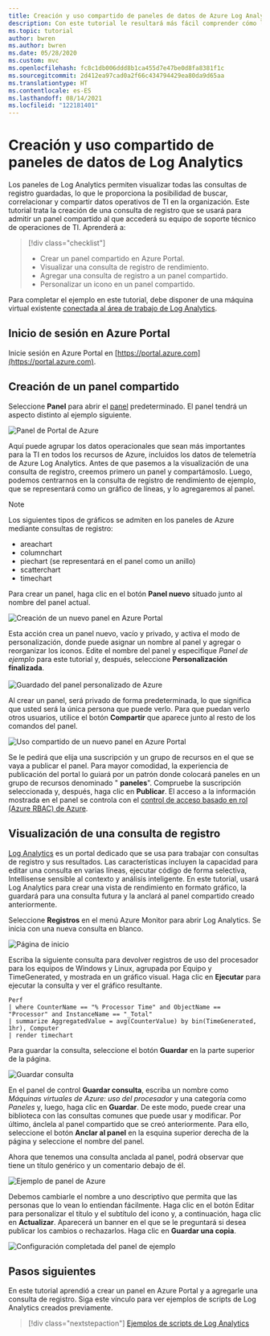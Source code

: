 ```yaml
---
title: Creación y uso compartido de paneles de datos de Azure Log Analytics | Microsoft Docs
description: Con este tutorial le resultará más fácil comprender cómo los paneles de Log Analytics pueden mostrar todas las consultas de registros guardadas, lo que le permite ver su entorno en una sola vista.
ms.topic: tutorial
author: bwren
ms.author: bwren
ms.date: 05/28/2020
ms.custom: mvc
ms.openlocfilehash: fc8c1db006ddd8b1ca455d7e47be0d8fa8381f1c
ms.sourcegitcommit: 2d412ea97cad0a2f66c434794429ea80da9d65aa
ms.translationtype: HT
ms.contentlocale: es-ES
ms.lasthandoff: 08/14/2021
ms.locfileid: "122181401"
---
```

# <a name="create-and-share-dashboards-of-log-analytics-data"></a>Creación y uso compartido de paneles de datos de Log Analytics

Los paneles de Log Analytics permiten visualizar todas las consultas de registro guardadas, lo que le proporciona la posibilidad de buscar, correlacionar y compartir datos operativos de TI en la organización.  Este tutorial trata la creación de una consulta de registro que se usará para admitir un panel compartido al que accederá su equipo de soporte técnico de operaciones de TI.  Aprenderá a:

> [!div class="checklist"]
> * Crear un panel compartido en Azure Portal.
> * Visualizar una consulta de registro de rendimiento. 
> * Agregar una consulta de registro a un panel compartido. 
> * Personalizar un icono en un panel compartido.

Para completar el ejemplo en este tutorial, debe disponer de una máquina virtual existente [conectada al área de trabajo de Log Analytics](../vm/monitor-virtual-machine.md).  
 
## <a name="sign-in-to-azure-portal"></a>Inicio de sesión en Azure Portal
Inicie sesión en Azure Portal en [https://portal.azure.com](https://portal.azure.com). 

## <a name="create-a-shared-dashboard"></a>Creación de un panel compartido
Seleccione **Panel** para abrir el [panel](../../azure-portal/azure-portal-dashboards.md) predeterminado. El panel tendrá un aspecto distinto al ejemplo siguiente.

![Panel de Portal de Azure](media/tutorial-logs-dashboards/log-analytics-portal-dashboard.png)

Aquí puede agrupar los datos operacionales que sean más importantes para la TI en todos los recursos de Azure, incluidos los datos de telemetría de Azure Log Analytics.  Antes de que pasemos a la visualización de una consulta de registro, creemos primero un panel y compartámoslo.  Luego, podemos centrarnos en la consulta de registro de rendimiento de ejemplo, que se representará como un gráfico de líneas, y lo agregaremos al panel.  

> [!NOTE]
> Los siguientes tipos de gráficos se admiten en los paneles de Azure mediante consultas de registro:
> - areachart
> - columnchart
> - piechart (se representará en el panel como un anillo)
> - scatterchart
> - timechart

Para crear un panel, haga clic en el botón **Panel nuevo** situado junto al nombre del panel actual.

![Creación de un nuevo panel en Azure Portal](media/tutorial-logs-dashboards/log-analytics-create-dashboard-01.png)

Esta acción crea un panel nuevo, vacío y privado, y activa el modo de personalización, donde puede asignar un nombre al panel y agregar o reorganizar los iconos. Edite el nombre del panel y especifique *Panel de ejemplo* para este tutorial y, después, seleccione **Personalización finalizada**.<br><br> ![Guardado del panel personalizado de Azure](media/tutorial-logs-dashboards/log-analytics-create-dashboard-02.png)

Al crear un panel, será privado de forma predeterminada, lo que significa que usted será la única persona que puede verlo. Para que puedan verlo otros usuarios, utilice el botón **Compartir** que aparece junto al resto de los comandos del panel.

![Uso compartido de un nuevo panel en Azure Portal](media/tutorial-logs-dashboards/log-analytics-share-dashboard.png) 

Se le pedirá que elija una suscripción y un grupo de recursos en el que se vaya a publicar el panel. Para mayor comodidad, la experiencia de publicación del portal lo guiará por un patrón donde colocará paneles en un grupo de recursos denominado " **paneles**".  Compruebe la suscripción seleccionada y, después, haga clic en **Publicar**.  El acceso a la información mostrada en el panel se controla con el [control de acceso basado en rol (Azure RBAC) de Azure](../../role-based-access-control/role-assignments-portal.md).   

## <a name="visualize-a-log-query"></a>Visualización de una consulta de registro
[Log Analytics](../logs/log-analytics-tutorial.md) es un portal dedicado que se usa para trabajar con consultas de registro y sus resultados. Las características incluyen la capacidad para editar una consulta en varias líneas, ejecutar código de forma selectiva, Intellisense sensible al contexto y análisis inteligente. En este tutorial, usará Log Analytics para crear una vista de rendimiento en formato gráfico, la guardará para una consulta futura y la anclará al panel compartido creado anteriormente.

Seleccione **Registros** en el menú Azure Monitor para abrir Log Analytics. Se inicia con una nueva consulta en blanco.

![Página de inicio](media/tutorial-logs-dashboards/homepage.png)

Escriba la siguiente consulta para devolver registros de uso del procesador para los equipos de Windows y Linux, agrupada por Equipo y TimeGenerated, y mostrada en un gráfico visual. Haga clic en **Ejecutar** para ejecutar la consulta y ver el gráfico resultante.

```Kusto
Perf 
| where CounterName == "% Processor Time" and ObjectName == "Processor" and InstanceName == "_Total" 
| summarize AggregatedValue = avg(CounterValue) by bin(TimeGenerated, 1hr), Computer 
| render timechart
```

Para guardar la consulta, seleccione el botón **Guardar** en la parte superior de la página.

![Guardar consulta](media/tutorial-logs-dashboards/save-query.png)

En el panel de control **Guardar consulta**, escriba un nombre como *Máquinas virtuales de Azure: uso del procesador* y una categoría como *Paneles* y, luego, haga clic en **Guardar**.  De este modo, puede crear una biblioteca con las consultas comunes que puede usar y modificar.  Por último, ánclela al panel compartido que se creó anteriormente. Para ello, seleccione el botón **Anclar al panel** en la esquina superior derecha de la página y seleccione el nombre del panel.

Ahora que tenemos una consulta anclada al panel, podrá observar que tiene un título genérico y un comentario debajo de él.

![Ejemplo de panel de Azure](media/tutorial-logs-dashboards/log-analytics-modify-dashboard-01.png)

 Debemos cambiarle el nombre a uno descriptivo que permita que las personas que lo vean lo entiendan fácilmente.  Haga clic en el botón Editar para personalizar el título y el subtítulo del icono y, a continuación, haga clic en **Actualizar**.  Aparecerá un banner en el que se le preguntará si desea publicar los cambios o rechazarlos.  Haga clic en **Guardar una copia**.  

![Configuración completada del panel de ejemplo](media/tutorial-logs-dashboards/log-analytics-modify-dashboard-02.png)

## <a name="next-steps"></a>Pasos siguientes
En este tutorial aprendió a crear un panel en Azure Portal y a agregarle una consulta de registro.  Siga este vínculo para ver ejemplos de scripts de Log Analytics creados previamente.

> [!div class="nextstepaction"]
> [Ejemplos de scripts de Log Analytics](../powershell-samples.md)